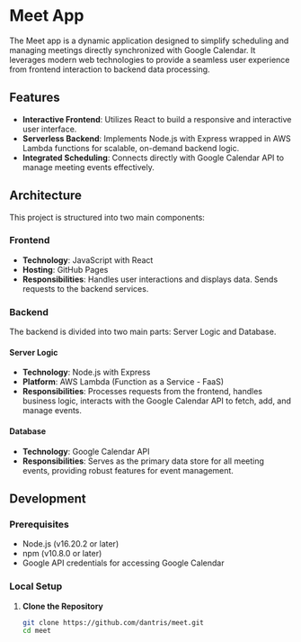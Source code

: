 # Meet App

The Meet app is a dynamic application designed to simplify scheduling and managing meetings directly synchronized with Google Calendar. It leverages modern web technologies to provide a seamless user experience from frontend interaction to backend data processing.

## Features

- **Interactive Frontend**: Utilizes React to build a responsive and interactive user interface.
- **Serverless Backend**: Implements Node.js with Express wrapped in AWS Lambda functions for scalable, on-demand backend logic.
- **Integrated Scheduling**: Connects directly with Google Calendar API to manage meeting events effectively.

## Architecture

This project is structured into two main components:

### Frontend

- **Technology**: JavaScript with React
- **Hosting**: GitHub Pages
- **Responsibilities**: Handles user interactions and displays data. Sends requests to the backend services.

### Backend

The backend is divided into two main parts: Server Logic and Database.

#### Server Logic

- **Technology**: Node.js with Express
- **Platform**: AWS Lambda (Function as a Service - FaaS)
- **Responsibilities**: Processes requests from the frontend, handles business logic, interacts with the Google Calendar API to fetch, add, and manage events.

#### Database

- **Technology**: Google Calendar API
- **Responsibilities**: Serves as the primary data store for all meeting events, providing robust features for event management.

## Development

### Prerequisites

- Node.js (v16.20.2 or later)
- npm (v10.8.0 or later)
- Google API credentials for accessing Google Calendar

### Local Setup

1. **Clone the Repository**
   ```bash
   git clone https://github.com/dantris/meet.git
   cd meet
